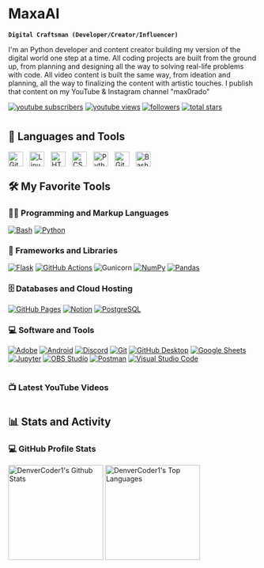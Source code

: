 # MaxaAI

**`Digital Craftsman (Developer/Creator/Influencer)`**

I'm an Python developer and content creator building my version of the digital world one step at a time. 
All coding projects are built from the ground up, from planning and designing all the way to solving real-life problems with code. All video content is built the same way,
from ideation and planning, all the way to finalizing the content with artistic touches. I publish that content on my YouTube & Instagram channel "max0rado"

   <p align="left">
      <a href="https://www.youtube.com/c/max0rado?sub_confirmation=1">
         <img alt="youtube subscribers" title="Subscribe to my YouTube channel" src="https://custom-icon-badges.demolab.com/youtube/channel/subscribers/UCV7_WjspeTsJoTsWTmjuTrg?color=%23E05D44&label=SUBSCRIBE&logo=video&logoColor=white&style=for-the-badge&labelColor=CE4630"/></a> 
      <a href="https://www.youtube.com/c/fknight">
         <img alt="youtube views" title="YouTube views" src="https://custom-icon-badges.demolab.com/youtube/channel/views/UCV7_WjspeTsJoTsWTmjuTrg?color=%23E1AD0E&logo=eye&logoColor=white&style=for-the-badge&labelColor=C79600"/></a> 
      <a href="https://github.com/ForrestKnight?tab=followers">
         <img alt="followers" title="Follow me on Github" src="https://custom-icon-badges.demolab.com/github/followers/MaxaAI?color=236ad3&labelColor=1155ba&style=for-the-badge&logo=person-add&label=Follow&logoColor=white"/></a>
      <a href="https://github.com/MaxaAI?tab=repositories&sort=stargazers">
         <img alt="total stars" title="Total stars on GitHub" src="https://custom-icon-badges.demolab.com/github/stars/MaxaAI?color=55960c&style=for-the-badge&labelColor=488207&logo=star"/></a>
   </p>

#

## 🧰 Languages and Tools
<img align="left" alt="Git" width="30px" style="padding-right:10px;" src="https://cdn.jsdelivr.net/gh/devicons/devicon/icons/git/git-original.svg" />
<img align="left" alt="Linux" width="30px" style="padding-right:10px;" src="https://cdn.jsdelivr.net/gh/devicons/devicon/icons/linux/linux-original.svg" />
<img align="left" alt="HTML" width="30px" style="padding-right:10px;" src="https://cdn.jsdelivr.net/gh/devicons/devicon/icons/html5/html5-plain.svg" />
<img align="left" alt="CSS" width="30px" style="padding-right:10px;" src="https://cdn.jsdelivr.net/gh/devicons/devicon/icons/css3/css3-plain.svg" />
<img align="left" alt="Python" width="30px" style="padding-right:10px;" src="https://cdn.jsdelivr.net/gh/devicons/devicon/icons/python/python-plain.svg" />
<img align="left" alt="GitHub" width="30px" style="padding-right:10px;" src="https://cdn.jsdelivr.net/gh/devicons/devicon/icons/github/github-original.svg" />
<img align="left" alt="Bash" width="30px" style="padding-right:10px;" src="https://cdn.jsdelivr.net/gh/devicons/devicon/icons/bash/bash-original.svg" />
<br />

#

## 🛠️ My Favorite Tools

### 👨‍💻 Programming and Markup Languages
<p>
      <a href="https://github.com/search?q=user%3ADenverCoder1+language%3Abash"><img alt="Bash" src="https://img.shields.io/badge/Bash-121011.svg?logo=gnu-bash&logoColor=white"></a> 
      <a href="https://github.com/search?q=user%3ADenverCoder1+language%3Apython"><img alt="Python" src="https://img.shields.io/badge/Python-14354C.svg?logo=python&logoColor=white"></a>
      
</p>

### 🧰 Frameworks and Libraries
<p>
      <a href="#"><img alt="Flask" src="https://img.shields.io/badge/Flask-000000.svg?logo=flask&logoColor=white"></a>
      <a href="#"><img alt="GitHub Actions" src="https://img.shields.io/badge/GitHub%20Actions-2671E5.svg?logo=github%20actions&logoColor=white"></a>
      <a href"#"><img alt="Gunicorn" src="https://img.shields.io/badge/-Gunicorn-499848.svg?logo=gunicorn&logoColor=white"></a>
      <a href="#"><img alt="NumPy" src="https://img.shields.io/badge/Numpy-013243.svg?logo=numpy&logoColor=white"></a>
      <a href="#"><img alt="Pandas" src="https://img.shields.io/badge/Pandas-150458.svg?logo=pandas&logoColor=white"></a>
</p>

### 🗄️ Databases and Cloud Hosting

<p>
      <a href="#"><img alt="GitHub Pages" src="https://img.shields.io/badge/GitHub%20Pages-327FC7.svg?logo=github&logoColor=white"></a>
      <a href="#"><img alt="Notion" src="https://img.shields.io/badge/Notion-010101.svg?logo=notion&logoColor=white"></a>
      <a href="#"><img alt="PostgreSQL" src ="https://img.shields.io/badge/PostgreSQL-316192.svg?logo=postgresql&logoColor=white"></a>
</p>

### 💻 Software and Tools

<p>
      <a href="#"><img alt="Adobe" src="https://img.shields.io/badge/Adobe-FF0000.svg?logo=adobe&logoColor=white"></a>
      <a href="#"><img alt="Android" src="https://img.shields.io/badge/Android-3DDC84?logo=android&logoColor=white"></a>
      <a href="#"><img alt="Discord" src="https://img.shields.io/badge/-Discord-5865F2.svg?logo=discord&logoColor=white"></a>
      <a href="#"><img alt="Git" src="https://img.shields.io/badge/Git-F05033.svg?logo=git&logoColor=white"></a>
      <a href="#"><img alt="GitHub Desktop" src="https://img.shields.io/badge/GitHub%20Desktop-8034A9.svg?logo=github&logoColor=white"></a>
      <a href="#"><img alt="Google Sheets" src="https://img.shields.io/badge/Sheets-34A853.svg?logo=google%20sheets&logoColor=white"></a>
      <a href="#"><img alt="Jupyter" src="https://img.shields.io/badge/Jupyter-F37626.svg?logo=Jupyter&logoColor=white"></a>
      <a href="#"><img alt="OBS Studio" src="https://img.shields.io/badge/-OBS-302E31?logo=obs-studio&logoColor=white"></a>
      <a href="#"><img alt="Postman" src="https://img.shields.io/badge/Postman-FF6C37?logo=postman&logoColor=white"></a>
      <a href="#"><img alt="Visual Studio Code" src="https://img.shields.io/badge/Visual%20Studio%20Code-0078d7.svg?logo=visual-studio-code&logoColor=white"></a>
</p>

#

### 📺 Latest YouTube Videos

<!-- BEGIN YOUTUBE-CARDS -->
<!-- END YOUTUBE-CARDS -->

#

## 📊 Stats and Activity
### 💻 GitHub Profile Stats

  <!-- https://github.com/anuraghazra/github-readme-stats -->

  <a href="https://github.com/anuraghazra/github-readme-stats"><img alt="DenverCoder1's Github Stats" src="https://denvercoder1-github-readme-stats.vercel.app/api/?username=MaxaAI&show_icons=true&include_all_commits=true&count_private=true&theme=react&hide_border=true&bg_color=1F222E&title_color=F85D7F&icon_color=F8D866" height="192px"/></a>
  <a href="https://github.com/anuraghazra/github-readme-stats"><img alt="DenverCoder1's Top Languages" src="https://denvercoder1-github-readme-stats.vercel.app/api/top-langs/?username=MaxaAI&langs_count=8&layout=compact&theme=react&hide_border=true&bg_color=1F222E&title_color=F85D7F&icon_color=F8D866&hide=Jupyter%20Notebook,Roff" height="192px"/></a>
  <br/>

#
